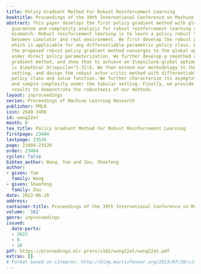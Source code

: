 ```yaml
---
title: Policy Gradient Method For Robust Reinforcement Learning
booktitle: Proceedings of the 39th International Conference on Machine Learning
abstract: This paper develops the first policy gradient method with global optimality
  guarantee and complexity analysis for robust reinforcement learning under model
  mismatch. Robust reinforcement learning is to learn a policy robust to model mismatch
  between simulator and real environment. We first develop the robust policy (sub-)gradient,
  which is applicable for any differentiable parametric policy class. We show that
  the proposed robust policy gradient method converges to the global optimum asymptotically
  under direct policy parameterization. We further develop a smoothed robust policy
  gradient method, and show that to achieve an $\epsilon$-global optimum, the complexity
  is $\mathcal O(\epsilon^{-3})$. We then extend our methodology to the general model-free
  setting, and design the robust actor-critic method with differentiable parametric
  policy class and value function. We further characterize its asymptotic convergence
  and sample complexity under the tabular setting. Finally, we provide simulation
  results to demonstrate the robustness of our methods.
layout: inproceedings
series: Proceedings of Machine Learning Research
publisher: PMLR
issn: 2640-3498
id: wang22at
month: 0
tex_title: Policy Gradient Method For Robust Reinforcement Learning
firstpage: 23484
lastpage: 23526
page: 23484-23526
order: 23484
cycles: false
bibtex_author: Wang, Yue and Zou, Shaofeng
author:
- given: Yue
  family: Wang
- given: Shaofeng
  family: Zou
date: 2022-06-28
address:
container-title: Proceedings of the 39th International Conference on Machine Learning
volume: '162'
genre: inproceedings
issued:
  date-parts:
  - 2022
  - 6
  - 28
pdf: https://proceedings.mlr.press/v162/wang22at/wang22at.pdf
extras: []
# Format based on citeproc: http://blog.martinfenner.org/2013/07/30/citeproc-yaml-for-bibliographies/
---
```

